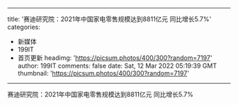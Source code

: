 
---
title: '赛迪研究院：2021年中国家电零售规模达到8811亿元  同比增长5.7%'
categories: 
 - 新媒体
 - 199IT
 - 首页更新
headimg: 'https://picsum.photos/400/300?random=7197'
author: 199IT
comments: false
date: Sat, 12 Mar 2022 05:19:39 GMT
thumbnail: 'https://picsum.photos/400/300?random=7197'
---

<div>   
赛迪研究院：2021年中国家电零售规模达到8811亿元  同比增长5.7%  
</div>
            